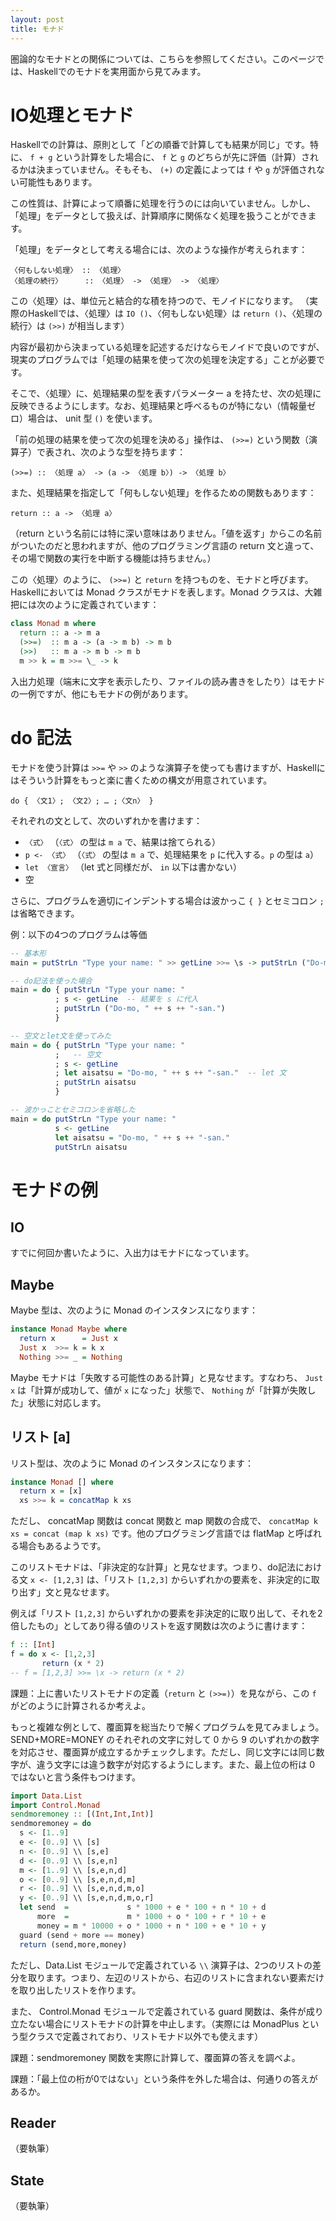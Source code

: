 ```yaml
---
layout: post
title: モナド
---
```


圏論的なモナドとの関係については、こちらを参照してください。このページでは、Haskellでのモナドを実用面から見てみます。

# IO処理とモナド

Haskellでの計算は、原則として「どの順番で計算しても結果が同じ」です。特に、 `f + g` という計算をした場合に、 `f` と `g` のどちらが先に評価（計算）されるかは決まっていません。そもそも、 `(+)` の定義によっては `f` や `g` が評価されない可能性もあります。

この性質は、計算によって順番に処理を行うのには向いていません。しかし、「処理」をデータとして扱えば、計算順序に関係なく処理を扱うことができます。

「処理」をデータとして考える場合には、次のような操作が考えられます：
```
〈何もしない処理〉 :: 〈処理〉
〈処理の続行〉     :: 〈処理〉 -> 〈処理〉 -> 〈処理〉
```
この〈処理〉は、単位元と結合的な積を持つので、モノイドになります。
（実際のHaskellでは、〈処理〉は `IO ()`、〈何もしない処理〉は `return ()`、〈処理の続行〉は `(>>)` が相当します）

内容が最初から決まっている処理を記述するだけならモノイドで良いのですが、現実のプログラムでは「処理の結果を使って次の処理を決定する」ことが必要です。

そこで、〈処理〉に、処理結果の型を表すパラメーター a を持たせ、次の処理に反映できるようにします。なお、処理結果と呼べるものが特にない（情報量ゼロ）場合は、 unit 型 `()` を使います。

「前の処理の結果を使って次の処理を決める」操作は、 `(>>=)` という関数（演算子）で表され、次のような型を持ちます：
```
(>>=) :: 〈処理 a〉 -> (a -> 〈処理 b〉) -> 〈処理 b〉
```
また、処理結果を指定して「何もしない処理」を作るための関数もあります：
```
return :: a -> 〈処理 a〉
```
（return という名前には特に深い意味はありません。「値を返す」からこの名前がついたのだと思われますが、他のプログラミング言語の return 文と違って、その場で関数の実行を中断する機能は持ちません。）

この〈処理〉のように、 `(>>=)` と `return` を持つものを、モナドと呼びます。Haskellにおいては Monad クラスがモナドを表します。Monad クラスは、大雑把には次のように定義されています：
```haskell
class Monad m where
  return :: a -> m a
  (>>=)  :: m a -> (a -> m b) -> m b
  (>>)   :: m a -> m b -> m b
  m >> k = m >>= \_ -> k
```

入出力処理（端末に文字を表示したり、ファイルの読み書きをしたり）はモナドの一例ですが、他にもモナドの例があります。

# do 記法

モナドを使う計算は `>>=` や `>>` のような演算子を使っても書けますが、Haskellにはそういう計算をもっと楽に書くための構文が用意されています。
```
do { 〈文1〉; 〈文2〉; … ;〈文n〉 }
```

それぞれの文として、次のいずれかを書けます：

- `〈式〉` （`〈式〉` の型は `m a` で、結果は捨てられる）
- `p <- 〈式〉` （`〈式〉` の型は `m a` で、処理結果を `p` に代入する。`p` の型は `a`）
- `let 〈宣言〉` （let 式と同様だが、 `in` 以下は書かない）
- 空

さらに、プログラムを適切にインデントする場合は波かっこ `{ }` とセミコロン `;` は省略できます。

例：以下の4つのプログラムは等価
```haskell
-- 基本形
main = putStrLn "Type your name: " >> getLine >>= \s -> putStrLn ("Do-mo, " ++ s ++ "-san.")
```

```haskell
-- do記法を使った場合
main = do { putStrLn "Type your name: "
          ; s <- getLine  -- 結果を s に代入
          ; putStrLn ("Do-mo, " ++ s ++ "-san.")
          }
```

```haskell
-- 空文とlet文を使ってみた
main = do { putStrLn "Type your name: "
          ;   -- 空文
          ; s <- getLine
          ; let aisatsu = "Do-mo, " ++ s ++ "-san."  -- let 文
          ; putStrLn aisatsu
          }
```

```haskell
-- 波かっことセミコロンを省略した
main = do putStrLn "Type your name: "
          s <- getLine
          let aisatsu = "Do-mo, " ++ s ++ "-san."
          putStrLn aisatsu
```

# モナドの例

## IO

すでに何回か書いたように、入出力はモナドになっています。

## Maybe

Maybe 型は、次のように Monad のインスタンスになります：
```haskell
instance Monad Maybe where
  return x      = Just x
  Just x  >>= k = k x
  Nothing >>= _ = Nothing
```

Maybe モナドは「失敗する可能性のある計算」と見なせます。すなわち、 `Just x` は「計算が成功して、値が `x` になった」状態で、 `Nothing` が「計算が失敗した」状態に対応します。

## リスト [a]

リスト型は、次のように Monad のインスタンスになります：
```haskell
instance Monad [] where
  return x = [x]
  xs >>= k = concatMap k xs
```

ただし、 concatMap 関数は concat 関数と map 関数の合成で、 `concatMap k xs = concat (map k xs)` です。他のプログラミング言語では flatMap と呼ばれる場合もあるようです。

このリストモナドは、「非決定的な計算」と見なせます。つまり、do記法における文 `x <- [1,2,3]` は、「リスト `[1,2,3]` からいずれかの要素を、非決定的に取り出す」文と見なせます。

例えば「リスト `[1,2,3]` からいずれかの要素を非決定的に取り出して、それを2倍したもの」としてあり得る値のリストを返す関数は次のように書けます：
```haskell
f :: [Int]
f = do x <- [1,2,3]
       return (x * 2)
-- f = [1,2,3] >>= \x -> return (x * 2)
```

課題：上に書いたリストモナドの定義（`return` と `(>>=)`）を見ながら、この `f` がどのように計算されるか考えよ。

もっと複雑な例として、覆面算を総当たりで解くプログラムを見てみましょう。SEND+MORE=MONEY のそれぞれの文字に対して 0 から 9 のいずれかの数字を対応させ、覆面算が成立するかチェックします。ただし、同じ文字には同じ数字が、違う文字には違う数字が対応するようにします。また、最上位の桁は 0 ではないと言う条件もつけます。
```haskell
import Data.List
import Control.Monad
sendmoremoney :: [(Int,Int,Int)]
sendmoremoney = do
  s <- [1..9]
  e <- [0..9] \\ [s]
  n <- [0..9] \\ [s,e]
  d <- [0..9] \\ [s,e,n]
  m <- [1..9] \\ [s,e,n,d]
  o <- [0..9] \\ [s,e,n,d,m]
  r <- [0..9] \\ [s,e,n,d,m,o]
  y <- [0..9] \\ [s,e,n,d,m,o,r]
  let send  =             s * 1000 + e * 100 + n * 10 + d
      more  =             m * 1000 + o * 100 + r * 10 + e
      money = m * 10000 + o * 1000 + n * 100 + e * 10 + y
  guard (send + more == money)
  return (send,more,money)
```

ただし、Data.List モジュールで定義されている `\\` 演算子は、2つのリストの差分を取ります。つまり、左辺のリストから、右辺のリストに含まれない要素だけを取り出したリストを作ります。

また、 Control.Monad モジュールで定義されている guard 関数は、条件が成り立たない場合にリストモナドの計算を中止します。（実際には MonadPlus という型クラスで定義されており、リストモナド以外でも使えます）

課題：sendmoremoney 関数を実際に計算して、覆面算の答えを調べよ。

課題：「最上位の桁が0ではない」という条件を外した場合は、何通りの答えがあるか。

## Reader

（要執筆）

## State

（要執筆）

